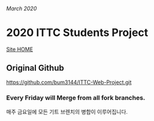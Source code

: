 ###### March 2020
# 2020 ITTC Students Project

[Site HOME](https://ittcserver.com/home)


## Original Github
https://github.com/bum3144/ITTC-Web-Project.git

### Every Friday will Merge from all fork branches.

매주 금요일에 모든 기트 브렌치의 병합이 이루어집니다.